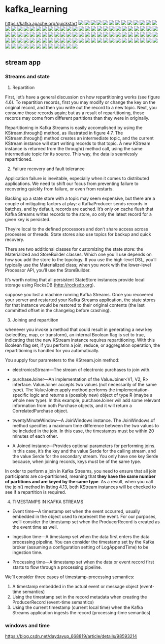 # kafka_learning

https://kafka.apache.org/quickstart
![](./imgs/0.png)
![](./imgs/1.png)
![](./imgs/2.png)
![](./imgs/3.png)
![](./imgs/4.png)
![](./imgs/5.png)
![](./imgs/6.png)
![](./imgs/7.png)
![](./imgs/8.png)
![](./imgs/9.png)
![](./imgs/10.png)
![](./imgs/11.png)
![](./imgs/12.png)
![](./imgs/13.png)
![](./imgs/14.png)
![](./imgs/15.png)
![](./imgs/16.png)
![](./imgs/17.png)
![](./imgs/18.png)
![](./imgs/19.png)
![](./imgs/20.png)
![](./imgs/21.png)
![](./imgs/22.png)
![](./imgs/23.png)
![](./imgs/24.png)
![](./imgs/25.png)
![](./imgs/26.png)
![](./imgs/27.png)
![](./imgs/28.png)
![](./imgs/29.png)
![](./imgs/30.png)
![](./imgs/31.png)
![](./imgs/32.png)
![](./imgs/33.png)
![](./imgs/34.png)
![](./imgs/35.png)
![](./imgs/36.png)
![](./imgs/37.png)
![](./imgs/38.png)
![](./imgs/39.png)
![](./imgs/40.png)
![](./imgs/41.png)
![](./imgs/42.png)
![](./imgs/43.png)
![](./imgs/44.png)
![](./imgs/45.png)
![](./imgs/46.png)
![](./imgs/47.png)
![](./imgs/48.png)
![](./imgs/49.png)
![](./imgs/50.png)
![](./imgs/51.png)
![](./imgs/52.png)
![](./imgs/53.png)
![](./imgs/54.png)
![](./imgs/55.png)
![](./imgs/56.png)
![](./imgs/57.png)
![](./imgs/58.png)
![](./imgs/59.png)
![](./imgs/60.png)
![](./imgs/61.png)
![](./imgs/62.png)
![](./imgs/63.png)
![](./imgs/64.png)
![](./imgs/65.png)
![](./imgs/66.png)
![](./imgs/67.png)
![](./imgs/68.png)
![](./imgs/69.png)
![](./imgs/70.png)
![](./imgs/71.png)
![](./imgs/72.png)
![](./imgs/73.png)
![](./imgs/74.png)
![](./imgs/75.png)
![](./imgs/76.png)
![](./imgs/77.png)
![](./imgs/78.png)
![](./imgs/79.png)
![](./imgs/80.png)
![](./imgs/81.png)
![](./imgs/82.png)
![](./imgs/83.png)
![](./imgs/84.png)
![](./imgs/85.png)
![](./imgs/86.png)
![](./imgs/87.png)
![](./imgs/88.png)
![](./imgs/89.png)
![](./imgs/90.png)
![](./imgs/91.png)
![](./imgs/92.png)
![](./imgs/93.png)
![](./imgs/94.png)
![](./imgs/95.png)
![](./imgs/96.png)
![](./imgs/97.png)
![](./imgs/98.png)
![](./imgs/99.png)


## stream app

### Streams and state

1. Repartition

First, let’s have a general discussion on how repartitioning works (see figure 4.6). To repartition records, first you may modify or change the key on the original record, and then you write out the record to a new topic. Next, you consume those records again; but as a result of repartitioning, those records may come from different partitions than they were in originally.

Repartitioning in Kafka Streams is easily accomplished by using the KStream.through() method, as illustrated in figure 4.7. The KStream.through() method creates an intermediate topic, and the current KStream instance will start writing records to that topic. A new KStream instance is returned from the through() method call, using the same intermediate topic for its source. This way, the data is seamlessly repartitioned.

2. Failure recovery and fault tolerance

Application failure is inevitable, especially when it comes to distributed applications. We need to shift our focus from preventing failure to recovering quickly from failure, or even from restarts.


Backing up a state store with a topic may seem expensive, but there are a couple of mitigating factors at play: a KafkaProducer sends records in batches, and by default, records are cached. It’s only on cache flush that Kafka Streams writes records to the store, so only the latest record for a given key is persisted.

They’re local to the defined processors and don’t share access across processes or threads. State stores also use topics for backup and quick recovery.

There are two additional classes for customizing the state store: the Materialized and StoreBuilder classes. Which one you’ll use depends on how you add the store to the topology. If you use the high-level DSL, you’ll typically use the Materialized class; when you work with the lower-level Processor API, you’ll use the StoreBuilder.

It’s worth noting that all persistent StateStore instances provide local storage using RocksDB (http://rocksdb.org).

suppose you lost a machine running Kafka Streams. Once you recovered your server and restarted your Kafka Streams application, the state stores for that instance would be restored to their original contents (the last committed offset in the changelog before crashing).


3. Joining and repartiiton

whenever you invoke a method that could result in generating a new key (selectKey, map, or transform), an internal Boolean flag is set to true, indicating that the new KStream instance requires repartitioning. With this Boolean flag set, if you perform a join, reduce, or aggregation operation, the repartitioning is handled for you automatically.

You supply four parameters to the KStream.join method:

* electronicsStream—The stream of electronic purchases to join with.

* purchaseJoiner—An implementation of the ValueJoiner<V1, V2, R> interface. ValueJoiner accepts two values (not necessarily of the same type). The ValueJoiner.apply method performs the implementation-specific logic and returns a (possibly new) object of type R (maybe a whole new type). In this example, purchaseJoiner will add some relevant information from both Purchase objects, and it will return a CorrelatedPurchase object.

* twentyMinuteWindow—A JoinWindows instance. The JoinWindows.of method specifies a maximum time difference between the two values to be included in the join. In this case, the timestamps must be within 20 minutes of each other.

* A Joined instance—Provides optional parameters for performing joins. In this case, it’s the key and the value Serde for the calling stream, and the value Serde for the secondary stream. You only have one key Serde because, when joining records, keys must be of the same type.

In order to perform a join in Kafka Streams, you need to ensure that all join participants are co-partitioned, meaning that **they have the same number of partitions and are keyed by the same type**. As a result, when you call the join() method in listing 4.13, both KStream instances will be checked to see if a repartition is required.

4. TIMESTAMPS IN KAFKA STREAMS

* Event time—A timestamp set when the event occurred, usually embedded in the object used to represent the event. For our purposes, we’ll consider the timestamp set when the ProducerRecord is created as the event time as well.

* Ingestion time—A timestamp set when the data first enters the data processing pipeline. You can consider the timestamp set by the Kafka broker (assuming a configuration setting of LogAppendTime) to be ingestion time.

* Processing time—A timestamp set when the data or event record first starts to flow through a processing pipeline.

We’ll consider three cases of timestamp-processing semantics:

1. A timestamp embedded in the actual event or message object (event-time semantics)
2. Using the timestamp set in the record metadata when creating the ProducerRecord (event-time semantics)
3. Using the current timestamp (current local time) when the Kafka Streams application ingests the record (processing-time semantics)




### windows and time
https://blog.csdn.net/daydayup_668819/article/details/98593214

